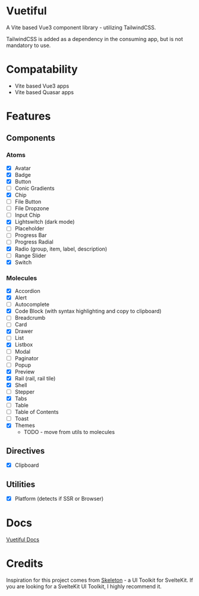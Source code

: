 # Vuetiful

A Vite based Vue3 component library - utilizing TailwindCSS.

TailwindCSS is added as a dependency in the consuming app, but is not mandatory to use.

# Compatability

- Vite based Vue3 apps
- Vite based Quasar apps

# Features

## Components

### Atoms

- [x] Avatar
- [x] Badge
- [x] Button
- [ ] Conic Gradients
- [x] Chip
- [ ] File Button
- [ ] File Dropzone
- [ ] Input Chip
- [x] Lightswitch (dark mode)
- [ ] Placeholder
- [ ] Progress Bar
- [ ] Progress Radial
- [x] Radio (group, item, label, description)
- [ ] Range Slider
- [x] Switch

### Molecules

- [x] Accordion
- [x] Alert
- [ ] Autocomplete
- [x] Code Block (with syntax highlighting and copy to clipboard)
- [ ] Breadcrumb
- [ ] Card
- [x] Drawer
- [ ] List
- [x] Listbox
- [ ] Modal
- [ ] Paginator
- [ ] Popup
- [x] Preview
- [x] Rail (rail, rail tile)
- [x] Shell
- [ ] Stepper
- [x] Tabs
- [ ] Table
- [ ] Table of Contents
- [ ] Toast
- [x] Themes
  - TODO - move from utils to molecules

## Directives

- [x] Clipboard

## Utilities

- [x] Platform (detects if SSR or Browser)

# Docs

[Vuetiful Docs](https://vuetiful.dev)

# Credits

Inspiration for this project comes from [Skeleton](https://skeleton.dev) - a UI Toolkit for SvelteKit. If you are looking for a SvelteKit UI Toolkit, I highly recommend it.
